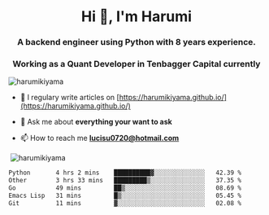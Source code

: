 <h1 align="center">Hi 👋, I'm Harumi</h1>
<h3 align="center">A backend engineer using <b>Python</b> with 8 years experience.</h3>
<h3 align="center">Working as a Quant Developer in <b>Tenbagger Capital</b> currently</h3>

<p align="left"> <img src="https://komarev.com/ghpvc/?username=harumikiyama" alt="harumikiyama" /> </p>


- 📝 I regulary write articles on [https://harumikiyama.github.io/](https://harumikiyama.github.io/)

- 💬 Ask me about **everything your want to ask**

- 📫 How to reach me **lucisu0720@hotmail.com**

<p>&nbsp;<img align="center" src="https://github-readme-stats.vercel.app/api?username=harumikiyama&show_icons=true" alt="harumikiyama" /></p>


<!--START_SECTION:waka-->

```txt
Python       4 hrs 2 mins    ██████████▓░░░░░░░░░░░░░░   42.39 %
Other        3 hrs 33 mins   █████████▒░░░░░░░░░░░░░░░   37.35 %
Go           49 mins         ██▒░░░░░░░░░░░░░░░░░░░░░░   08.69 %
Emacs Lisp   31 mins         █▒░░░░░░░░░░░░░░░░░░░░░░░   05.45 %
Git          11 mins         ▓░░░░░░░░░░░░░░░░░░░░░░░░   02.08 %
```

<!--END_SECTION:waka-->
